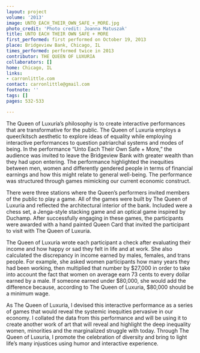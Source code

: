 ```yaml
---
layout: project
volume: '2013'
image: UNTO_EACH_THEIR_OWN_SAFE_+_MORE.jpg
photo_credit: 'Photo credit: Joanna Matuszak'
title: UNTO EACH THEIR OWN SAFE + MORE
first_performed: first performed on October 19, 2013
place: Bridgeview Bank, Chicago, IL
times_performed: performed twice in 2013
contributor: THE QUEEN OF LUXURIA
collaborators: []
home: Chicago, IL
links:
- carronlittle.com
contact: carronlittle@gmail.com
footnote: ''
tags: []
pages: 532-533

---
```


The Queen of Luxuria’s philosophy is to create interactive performances that are transformative for the public. The Queen of Luxuria employs a queer/kitsch aesthetic to explore ideas of equality while employing interactive performances to question patriarchal systems and modes of being. In the performance “Unto Each Their Own Safe + More,” the audience was invited to leave the Bridgeview Bank with greater wealth than they had upon entering. The performance highlighted the inequities between men, women and differently gendered people in terms of financial earnings and how this might relate to general well-being. The performance was structured through games mimicking our current economic construct.

There were three stations where the Queen’s performers invited members of the public to play a game. All of the games were built by The Queen of Luxuria and reflected the architectural interior of the bank. Included were a chess set, a Jenga-style stacking game and an optical game inspired by Duchamp. After successfully engaging in these games, the participants were awarded with a hand painted Queen Card that invited the participant to visit with The Queen of Luxuria.

The Queen of Luxuria wrote each participant a check after evaluating their income and how happy or sad they felt in life and at work. She also calculated the discrepancy in income earned by males, females, and trans people. For example, she asked women participants how many years they had been working, then multiplied that number by $27,000 in order to take into account the fact that women on average earn 73 cents to every dollar earned by a male. If someone earned under $80,000, she would add the difference because, according to The Queen of Luxuria, $80,000 should be a minimum wage.

As The Queen of Luxuria, I devised this interactive performance as a series of games that would reveal the systemic inequities pervasive in our economy. I collated the data from this performance and will be using it to create another work of art that will reveal and highlight the deep inequality women, minorities and the marginalized struggle with today. Through The Queen of Luxuria, I promote the celebration of diversity and bring to light life’s many injustices using humor and interactive experience.
